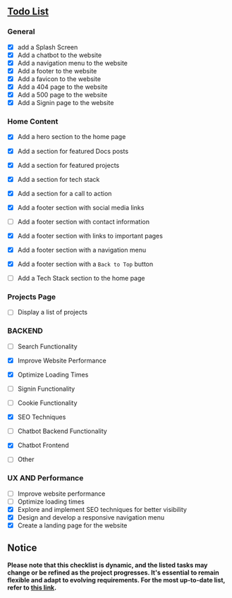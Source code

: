 
## [Todo List](https://github.com/pal-sandeep/portfolio/blob/main/TODO.md)

### General
- [X] add a Splash Screen
- [X] Add a chatbot to the website
- [X] Add a navigation menu to the website
- [X] Add a footer to the website
- [X] Add a favicon to the website
- [X] Add a 404 page to the website
- [X] Add a 500 page to the website
- [X] Add a Signin page to the website

### Home Content 

- [X] Add a hero section to the home page
- [X] Add a section for featured Docs posts
- [X] Add a section for featured projects
- [X] Add a section for tech stack
- [X] Add a section for a call to action
- [X] Add a footer section with social media links
- [ ] Add a footer section with contact information
- [X] Add a footer section with links to important pages
- [X] Add a footer section with a navigation menu
- [X] Add a footer section with a `Back to Top` button
- [ ] Add a Tech Stack section to the home page


### Projects Page

- [ ] Display a list of projects

### BACKEND 

- [ ] Search Functionality
- [X] Improve Website Performance
- [X] Optimize Loading Times
- [ ] Signin Functionality
- [ ] Cookie Functionality
- [X] SEO Techniques
- [ ] Chatbot Backend Functionality
- [X] Chatbot Frontend
- [ ] Other


### UX AND Performance
- [ ] Improve website performance
- [ ] Optimize loading times
- [X] Explore and implement SEO techniques for better visibility
- [X] Design and develop a responsive navigation menu
- [X] Create a landing page for the website

## Notice

**Please note that this checklist is dynamic, and the listed tasks may change or be refined as the project progresses. It's essential to remain flexible and adapt to evolving requirements. For the most up-to-date list, refer to [this link](https://github.com/pal-sandeep/portfolio/blob/main/TODO.md).**
